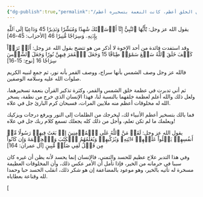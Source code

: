 ```yaml
---
{"dg-publish":true,"permalink":"/فوائد وقطوف/كلما كان الخلق أعظم، كانت النعمة بتسخيره أعظم/","noteIcon":"📑","created":"2025-03-28T00:12:20.014+02:00","updated":"2025-07-13T16:25:15.692+03:00"}
---
```


يقول الله عز وجل: 
يَٰٓأَيُّهَا ٱلنَّبِيُّ إِنَّآ أَرۡسَلۡنَٰكَ شَٰهِدٗا وَمُبَشِّرٗا وَنَذِيرٗا 45 وَدَاعِيًا إِلَى ٱللَّهِ بِإِذۡنِهِۦ وَسِرَاجٗا مُّنِيرٗا 46 [الأحزاب: 45-46]

وقد استفدت فائدة من أحد الإخوة لا أذكر من هو تتضح بقول الله عز وجل: 
أَلَمۡ تَرَوۡاْ كَيۡفَ خَلَقَ ٱللَّهُ سَبۡعَ سَمَٰوَٰتٖ طِبَاقٗا 15 وَجَعَلَ ٱلۡقَمَرَ فِيهِنَّ نُورٗا وَجَعَلَ ٱلشَّمۡسَ سِرَاجٗا 16 [نوح: 15-16]

فالله عز وجل وصف الشمس بأنها سراج، ووصف القمر بأنه نور، ثم جمع لنبيه الكريم صلوات الله عليه وسلامه الوصفين. 

ثم أني تدبرت في عظمة خلق الشمس والقمر، وكثرة تذكير القرآن بنعمة تسخيرهما، ولعل ذلك والله أعلم لعظمة خلقهما بالنسبة لنا، فهذا الإنسان الذي خرج من نطفة، يسخر الله له مخلوقات أعظم منه ملايين المرات، فسبحان كرم البارئ جل في علاه. 

فما بالك بتسخير أعظم الأنبياء لك، ليخرجك من الظلمات إلى النور ويرفع درجات ويزكيك ويعلمك ما لم تكن تعلم، وأجل من ذلك كله يجعلك تسمع كلام ربك جل في علاه!

يقول الله عز وجل:
لَقَدۡ مَنَّ ٱللَّهُ عَلَى ٱلۡمُؤۡمِنِينَ إِذۡ بَعَثَ فِيهِمۡ رَسُولٗا مِّنۡ أَنفُسِهِمۡ يَتۡلُواْ عَلَيۡهِمۡ ءَايَٰتِهِۦ وَيُزَكِّيهِمۡ وَيُعَلِّمُهُمُ ٱلۡكِتَٰبَ وَٱلۡحِكۡمَةَ وَإِن كَانُواْ مِن قَبۡلُ لَفِي ضَلَٰلٖ مُّبِينٍ [آل عمران: 164]

وفي هذا التدبر علاج عظيم للحسد والتمني، فالإنسان إنما يحسد لأنه يظن أن غيره كان سببا في حرمانه من الخير، فإذا تأمل أن الأمر عكس ذلك، وأن المخلوقات العظيمة مسخرة له تأتيه بالخير، وهو موعود بالمضاعفة إن هو شكر ذلك، انقلب الحسد حبا وحمدا لله وقناعة بعطاياه. 

[
> 

 

